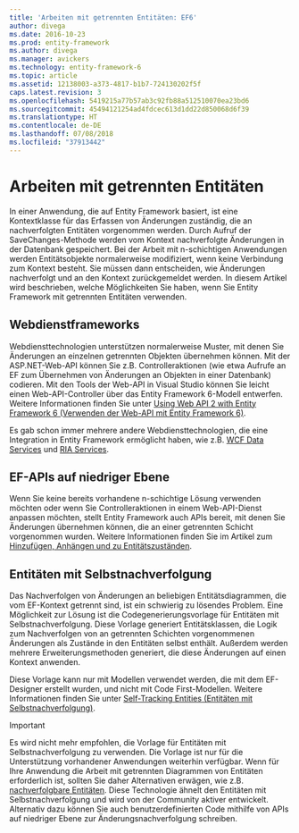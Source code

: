 ```yaml
---
title: 'Arbeiten mit getrennten Entitäten: EF6'
author: divega
ms.date: 2016-10-23
ms.prod: entity-framework
ms.author: divega
ms.manager: avickers
ms.technology: entity-framework-6
ms.topic: article
ms.assetid: 12138003-a373-4817-b1b7-724130202f5f
caps.latest.revision: 3
ms.openlocfilehash: 5419215a77b57ab3c92fb88a512510070ea23bd6
ms.sourcegitcommit: 45494121254ad4fdcec613d1dd22d850068d6f39
ms.translationtype: HT
ms.contentlocale: de-DE
ms.lasthandoff: 07/08/2018
ms.locfileid: "37913442"
---
```

# <a name="working-with-disconnected-entities"></a>Arbeiten mit getrennten Entitäten
In einer Anwendung, die auf Entity Framework basiert, ist eine Kontextklasse für das Erfassen von Änderungen zuständig, die an nachverfolgten Entitäten vorgenommen werden. Durch Aufruf der SaveChanges-Methode werden vom Kontext nachverfolgte Änderungen in der Datenbank gespeichert. Bei der Arbeit mit n-schichtigen Anwendungen werden Entitätsobjekte normalerweise modifiziert, wenn keine Verbindung zum Kontext besteht. Sie müssen dann entscheiden, wie Änderungen nachverfolgt und an den Kontext zurückgemeldet werden. In diesem Artikel wird beschrieben, welche Möglichkeiten Sie haben, wenn Sie Entity Framework mit getrennten Entitäten verwenden.   

## <a name="web-service-frameworks"></a>Webdienstframeworks

Webdiensttechnologien unterstützen normalerweise Muster, mit denen Sie Änderungen an einzelnen getrennten Objekten übernehmen können. Mit der ASP.NET-Web-API können Sie z.B. Controlleraktionen (wie etwa Aufrufe an EF zum Übernehmen von Änderungen an Objekten in einer Datenbank) codieren. Mit den Tools der Web-API in Visual Studio können Sie leicht einen Web-API-Controller über das Entity Framework 6-Modell entwerfen. Weitere Informationen finden Sie unter [Using Web API 2 with Entity Framework 6 (Verwenden der Web-API mit Entity Framework 6)](https://docs.microsoft.com/en-us/aspnet/web-api/overview/data/using-web-api-with-entity-framework/).   

Es gab schon immer mehrere andere Webdiensttechnologien, die eine Integration in Entity Framework ermöglicht haben, wie z.B. [WCF Data Services](https://docs.microsoft.com/dotnet/framework/data/wcf/create-a-data-service-using-an-adonet-ef-data-wcf) und [RIA Services](https://docs.microsoft.com/en-us/previous-versions/dotnet/wcf-ria/ee707344(v=vs.91)).

## <a name="low-level-ef-apis"></a>EF-APIs auf niedriger Ebene

Wenn Sie keine bereits vorhandene n-schichtige Lösung verwenden möchten oder wenn Sie Controlleraktionen in einem Web-API-Dienst anpassen möchten, stellt Entity Framework auch APIs bereit, mit denen Sie Änderungen übernehmen können, die an einer getrennten Schicht vorgenommen wurden. Weitere Informationen finden Sie im Artikel zum [Hinzufügen, Anhängen und zu Entitätszuständen](~/ef6/saving/change-tracking/entity-state.md).  

## <a name="self-tracking-entities"></a>Entitäten mit Selbstnachverfolgung  

Das Nachverfolgen von Änderungen an beliebigen Entitätsdiagrammen, die vom EF-Kontext getrennt sind, ist ein schwierig zu lösendes Problem. Eine Möglichkeit zur Lösung ist die Codegenerierungsvorlage für Entitäten mit Selbstnachverfolgung. Diese Vorlage generiert Entitätsklassen, die Logik zum Nachverfolgen von an getrennten Schichten vorgenommenen Änderungen als Zustände in den Entitäten selbst enthält. Außerdem werden mehrere Erweiterungsmethoden generiert, die diese Änderungen auf einen Kontext anwenden.

Diese Vorlage kann nur mit Modellen verwendet werden, die mit dem EF-Designer erstellt wurden, und nicht mit Code First-Modellen. Weitere Informationen finden Sie unter [Self-Tracking Entities (Entitäten mit Selbstnachverfolgung)](self-tracking-entities/index.md).  

> [!IMPORTANT]
> Es wird nicht mehr empfohlen, die Vorlage für Entitäten mit Selbstnachverfolgung zu verwenden. Die Vorlage ist nur für die Unterstützung vorhandener Anwendungen weiterhin verfügbar. Wenn für Ihre Anwendung die Arbeit mit getrennten Diagrammen von Entitäten erforderlich ist, sollten Sie daher Alternativen erwägen, wie z.B. [nachverfolgbare Entitäten](http://trackableentities.github.io/). Diese Technologie ähnelt den Entitäten mit Selbstnachverfolgung und wird von der Community aktiver entwickelt. Alternativ dazu können Sie auch benutzerdefinierten Code mithilfe von APIs auf niedriger Ebene zur Änderungsnachverfolgung schreiben.
